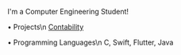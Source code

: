 I'm a Computer Engineering Student!

• Projects\n
[Contability](https://apps.apple.com/it/app/contability/id1618934016)

• Programming Languages\n
C, Swift, Flutter, Java
